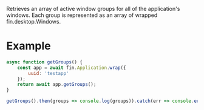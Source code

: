 Retrieves an array of active window groups for all of the application's windows. Each group is represented as an array of wrapped fin.desktop.Windows.
# Example

```js
async function getGroups() {
    const app = await fin.Application.wrap({
        uuid: 'testapp'
    });
    return await app.getGroups();
}

getGroups().then(groups => console.log(groups)).catch(err => console.error(err));
```